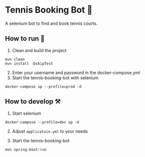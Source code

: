 # Tennis Booking Bot :tennis:

A selenium bot to find and book tennis courts.

## How to run :rocket:

1. Clean and build the project

```
mvn clean
mvn install -DskipTest
```

2. Enter your username and password in the docker-compose.yml
3. Start the tennis-booking-bot with selenium

```
docker-compose up --profile=prod -d
```

## How to develop :hammer_and_pick:

1. Start selenium

```
docker-compose --profile=dev up -d
```

2. Adjust `applicatoin.yml` to your needs

3. Start the tennis-booking-bot

```
mvn spring-boot:run
```
